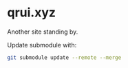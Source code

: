# qrui.xyz

Another site standing by.

Update submodule with:

```bash
git submodule update --remote --merge
```